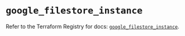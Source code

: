# `google_filestore_instance`

Refer to the Terraform Registry for docs: [`google_filestore_instance`](https://registry.terraform.io/providers/hashicorp/google/4.85.0/docs/resources/filestore_instance).
